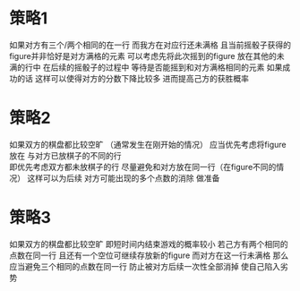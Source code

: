 # 策略1

如果对方有三个/两个相同的在一行   而我方在对应行还未满格 且当前摇骰子获得的figure并非恰好是对方满格的元素
可以考虑先将此次摇到的figure 放在其他的未满的行中  在后续的摇骰子的过程中   等待是否能摇到和对方满格相同的元素
如果成功的话  这样可以使得对方的分数下降比较多    进而提高己方的获胜概率

# 策略2

如果双方的棋盘都比较空旷   （通常发生在刚开始的情况）
应当优先考虑将figure放在 与对方已放棋子的不同的行    
即优先考虑双方都未放棋子的行  尽量避免和对方放在同一行（在figure不同的情况）
这样可以为后续     对方可能出现的多个点数的消除 做准备

# 策略3

如果双方的棋盘都比较空旷    即短时间内结束游戏的概率较小
若己方有两个相同的点数在同一行 且还有一个空位可继续存放新的figure
而对方在这一行未满格
那么应当避免三个相同的点数在同一行 防止被对方后续一次性全部消掉    使自己陷入劣势

